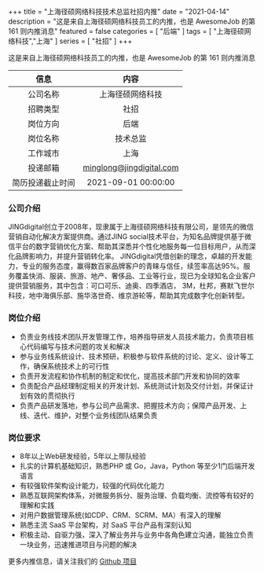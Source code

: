 +++
title = "上海径硕网络科技技术总监社招内推"
date = "2021-04-14"
description = "这是来自上海径硕网络科技员工的内推，也是 AwesomeJob 的第 161 则内推消息"
featured = false
categories = [
    "后端"
]
tags = [
    "上海径硕网络科技","上海"
]
series = [
    "社招"
]
+++

这是来自上海径硕网络科技员工的内推，也是 AwesomeJob 的第 161 则内推消息
<!--more-->

| 信息 | 内容 |
| :-----:| :----: |
| 公司名称 | 上海径硕网络科技 |
| 招聘类型 | 社招 |
| 岗位方向 | 后端 |
| 岗位名称 | 技术总监 |
| 工作城市 | 上海 |
| 投递邮箱 | minglong@jingdigital.com |
| 简历投递截止时间 | 2021-09-01 00:00:00 |

### 公司介绍

JINGdigital创立于2008年，现隶属于上海径硕网络科技有限公司，是领先的微信营销自动化解决方案提供商。通过JING social技术平台，为知名品牌提供基于微信平台的数字营销优化方案、帮助其深悉并个性化地服务每一位目标用户，从而深化品牌影响力，并提升营销转化率。 JINGdigital凭借创新的理念，卓越的开发能力，专业的服务态度，赢得数百家品牌客户的青睐与信任，续签率高达95%。服务覆盖快消、服装、旅游、地产、奢侈品、工业等行业，现已为全球知名企业客户提供营销服务，其中包含：可口可乐、迪奥、四季酒店， 3M，杜邦，赛默飞世尔科技，地中海俱乐部、施华洛世奇、维京游轮等，帮助其完成数字化创新转型。

### 岗位介绍

-  负责业务线技术团队开发管理工作，培养指导研发人员技术能力，负责项目核心代码编写与技术问题的攻关和解决
-  参与业务线系统设计、技术预研，积极参与软件系统的讨论、定义、设计等工作，确保系统技术上的可行性
-  负责开发流程和协作机制的制定和优化，提高技术部门开发和协同的效率
-  负责配合产品经理制定相关的开发计划、系统测试计划及交付计划，并保证计划有效的贯彻执行
-  负责产品研发落地，参与公司产品需求、把握技术方向；保障产品开发、上线、迭代、维护，对整个业务线团队结果负责

### 岗位要求

-  8年以上Web研发经验，5年以上带队经验
-  扎实的计算机基础知识，熟悉PHP 或 Go，Java，Python 等至少1门后端开发语言
-  有较强软件架构设计能力，较强的代码优化能力
-  熟悉互联网架构体系，对微服务拆分、服务治理、负载均衡、流控等有较好的理解和实践
-  对用户数据管理系统(如CDP、CRM、SCRM、MA）有深入的理解
-  熟悉主流 SaaS 平台架构，对 SaaS 平台产品有深刻认知
-  积极主动、自驱力强，深入了解业务并与业务中各角色建立沟通，能独立负责一块业务，迅速推进项目与问题的解决

更多内推信息，请关注我们的 [Github 项目](https://github.com/Dikea/AwesomeJob)

